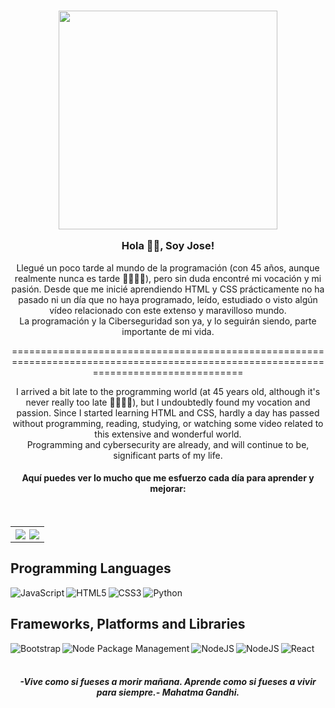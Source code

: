 <h3 align="center">
<img  src="https://media.giphy.com/media/SWoSkN6DxTszqIKEqv/giphy.gif"  width="350" />


 Hola 👋🏽, Soy Jose!</h3>


<div align='center'>
<p  align="center" style="max-width: 330 px">Llegué un poco tarde al mundo de la programación (con 45 años, aunque realmente nunca es tarde 🤘🏽👴🏽), pero sin duda encontré mi vocación y mi pasión. Desde que me inicié aprendiendo HTML y CSS prácticamente no ha pasado ni un día que no haya programado, leído, estudiado o visto algún vídeo relacionado con este extenso y maravilloso mundo.<br>
La programación y la Ciberseguridad son ya, y lo seguirán siendo, parte importante de mi vida.</p>

<p>======================================================================================================================================</p>

<p  align="center" style="max-width: 330 px">I arrived a bit late to the programming world (at 45 years old, although it's never really too late 🤘🏽👴🏽), but I undoubtedly found my vocation and passion. Since I started learning HTML and CSS, hardly a day has passed without programming, reading, studying, or watching some video related to this extensive and wonderful world.<br>
Programming and cybersecurity are already, and will continue to be, significant parts of my life.</p>

<h4  align="center">Aquí puedes ver lo mucho que me esfuerzo cada día para aprender y mejorar:</h4>
</div>
</br>
<table align='center'>
<tr>
<th align='center'>
<img align="left" src="https://github-readme-streak-stats.herokuapp.com?user=JoseGeek78&theme=transparent&hide_border=true&locale=es&date_format=j%20M%5B%20Y%5D&card_width=350" />

<img align="right" src="https://github-readme-stats.vercel.app/api/top-langs/?username=JoseGeek78&exclude_repo=github-readme-stats,anuraghazra.github.io" />
</th>
</tr>  
</table>  

## Programming Languages

<img alt="Python" src="https://img.shields.io/badge/python-3670A0?style=for-the-badge&logo=python&logoColor=ffdd54"/>

<img align="left" alt="JavaScript" src="https://img.shields.io/badge/javascript-%23323330.svg?style=for-the-badge&logo=javascript&logoColor=%23F7DF1E"/>

<img align="left" alt="HTML5" src="https://img.shields.io/badge/html5-%23E34F26.svg?style=for-the-badge&logo=html5&logoColor=white"/>

<img align="left" alt="CSS3" src="https://img.shields.io/badge/css3-%231572B6.svg?style=for-the-badge&logo=css3&logoColor=white"/>

<br>
 
 ## Frameworks, Platforms and Libraries

<img alt="React" src="https://img.shields.io/badge/react-%2320232a.svg?style=for-the-badge&logo=react&logoColor=%2361DAFB"/>

<img align="left" alt="Bootstrap" src="https://img.shields.io/badge/bootstrap-%238511FA.svg?style=for-the-badge&logo=bootstrap&logoColor=white"/>

<img align="left" alt="Node Package Management" src="https://img.shields.io/badge/NPM-%23CB3837.svg?style=for-the-badge&logo=npm&logoColor=white"/>

<img align="left" alt="NodeJS" src="https://img.shields.io/badge/node.js-6DA55F?style=for-the-badge&logo=node.js&logoColor=white" />

<img align="left" alt="NodeJS" src="https://img.shields.io/badge/Flask-000000?style=for-the-badge&logo=flask&logoColor=white" />

<br>
<br>

<div align='center'>
 <h5><i>-Vive como si fueses a morir mañana. Aprende como si fueses a vivir para siempre.- Mahatma Gandhi.</i></h5>
</div>
 

